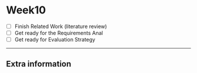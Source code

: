 # Week10
- [ ] Finish Related Work (literature review)
- [ ] Get ready for the Requirements Anal
- [ ] Get ready for Evaluation Strategy
---
## Extra information

